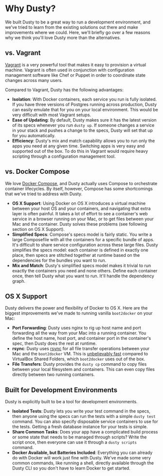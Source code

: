 # Why Dusty?

We built Dusty to be a great way to run a development environment, and we've tried to learn from
the existing solutions out there and make improvements where we could. Here, we'll briefly go over
a few reasons why we think you'll love Dusty more than the alternatives.

## vs. Vagrant

[Vagrant](https://www.vagrantup.com) is a very powerful tool that makes it easy to provision a
virtual machine. Vagrant is often used in conjunction with configuration management software
like Chef or Puppet in order to coordinate state changes across many users.

Compared to Vagrant, Dusty has the following advantages:

* **Isolation**: With Docker containers, each service you run is fully isolated. If you have three versions of
Postgres running across production, Dusty can easily emulate that for you on your local environment. This would
be very difficult with most Vagrant setups.
* **Ease of Updating**: By default, Dusty makes sure it has the latest version of its specs whenever you
run `dusty up`. If someone changes a service in your stack and pushes a change to the specs, Dusty will set that up
for you automatically.
* **Efficiency**: Dusty's mix and match capability allows you to run only the apps you need at any given
time. Switching apps is very easy and supported out of the box. To do this in Vagrant would require heavy
scripting through a configuration management tool.

## vs. Docker Compose

We love [Docker Compose](https://docs.docker.com/compose/), and Dusty actually uses Compose to orchestrate
container lifecycles. By itself, however, Compose has some shortcomings that we've tried to address with Dusty.

* **OS X Support**: Using Docker on OS X introduces a virtual machine between your host OS and your containers,
and navigating that extra layer is often painful. It takes a lot of effort to see a container's web service in a
browser running on your Mac, or to get files between your Mac and the container. Dusty solves these problems (see
following section on OS X Support).
* **Simplified Specs**: Compose's specs model is fairly static. You write a large Composefile with all the containers for a
specific bundle of apps. It's difficult to share service configuration across these large files. Dusty simplifies the
specs model: each container is defined in exactly one place, then specs are stitched together at runtime based on the
dependencies for the bundles you want to run.
* **Mix and Match**: Dusty's simplified specs model makes it trivial to run exactly the containers you need and none
others. Define each container once, then tell Dusty what you want to run. It'll handle the dependency graph.

## OS X Support

Dusty delivers the power and flexibility of Docker to OS X. Here are the biggest improvements we've made
to running vanilla `boot2docker` on your Mac:

* **Port Forwarding**: Dusty uses nginx to rig up host name and port forwarding all the way from your Mac
into a running container. You define the host name, host port, and container port in the container's spec,
then Dusty does the rest at runtime.
* **rsync**: Dusty uses [rsync](https://rsync.samba.org/) for all file transfer operations between your Mac
and the `boot2docker` VM. This is [unbelievably fast](http://mitchellh.com/comparing-filesystem-performance-in-virtual-machines)
compared to VirtualBox Shared Folders, which `boot2docker` uses out of the box.
* **File Transfers**: Dusty provides the `dusty cp` command to copy files between your local filesystem and
containers. This can even copy files directly between two running containers.

## Built for Development Environments

Dusty is explicitly built to be a tool for development environments.

* **Isolated Tests**: Dusty lets you write your test command in the specs, then anyone using the specs can
run the tests with a simple `dusty test` command. You can also specify disposable service containers to
use for the tests. Getting a fresh database instance for your tests is simple.
* **Share Common Tasks**: Does your app have a complicated build process or some state that needs to be
managed through scripts? Write the script once, then everyone can use it through a `dusty scripts` command.
* **Docker Available, but Batteries Included**: Everything you can already do with Docker will work just
fine with Dusty. We've made some very common commands, like running a shell, directly available through
the Dusty CLI so you don't have to learn Docker to get started.
